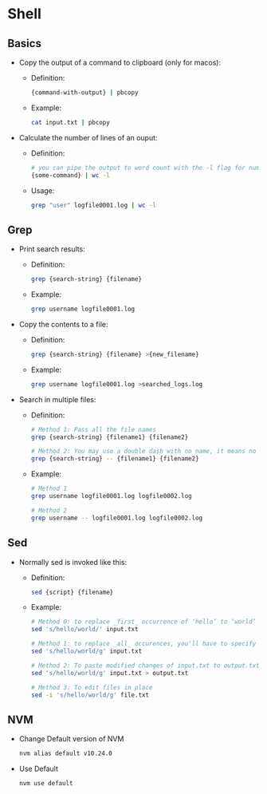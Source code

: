 # Shell

## Basics

- Copy the output of a command to clipboard (only for macos):

  - Definition:

    ```bash
    {command-with-output} | pbcopy
    ```

  - Example:

    ```bash
    cat input.txt | pbcopy
    ```

- Calculate the number of lines of an ouput:

  - Definition:

    ```bash
    # you can pipe the output to word count with the -l flag for number of lines
    {some-command} | wc -l
    ```

  - Usage:

    ```bash
    grep "user" logfile0001.log | wc -l
    ```

## Grep

- Print search results:

  - Definition:

    ```bash
    grep {search-string} {filename}
    ```

  - Example:

    ```bash
    grep username logfile0001.log
    ```

- Copy the contents to a file:

  - Definition:

    ```bash
    grep {search-string} {filename} >{new_filename}
    ```

  - Example:

    ```bash
    grep username logfile0001.log >searched_logs.log
    ```

- Search in multiple files:

    - Definition:


      ```bash
      # Method 1: Pass all the file names
      grep {search-string} {filename1} {filename2}
      
      # Method 2: You may use a double dash with no name, it means no more flags can be defined
      grep {search-string} -- {filename1} {filename2}
      ```

  - Example:

      ```bash
      # Method 1
      grep username logfile0001.log logfile0002.log

      # Method 2
      grep username -- logfile0001.log logfile0002.log
      ```

## Sed

- Normally sed is invoked like this:

  - Definition:

    ```bash
    sed {script} {filename}
    ```

  - Example:

    ```bash
    # Method 0: to replace _first_ occurrence of ‘hello’ to ‘world’ in the file input.txt and print the changes
    sed 's/hello/world/' input.txt

    # Method 1: to replace _all_ occurences, you'll have to specify the g flag at the end of the script
    sed 's/hello/world/g' input.txt

    # Method 2: To paste modified changes of input.txt to output.txt
    sed 's/hello/world/g' input.txt > output.txt

    # Method 3: To edit files in place 
    sed -i 's/hello/world/g' file.txt
    ```


## NVM

- Change Default version of NVM

  ```bash
  nvm alias default v10.24.0
  ```

- Use Default

  ```zsh
  nvm use default
  ```

  